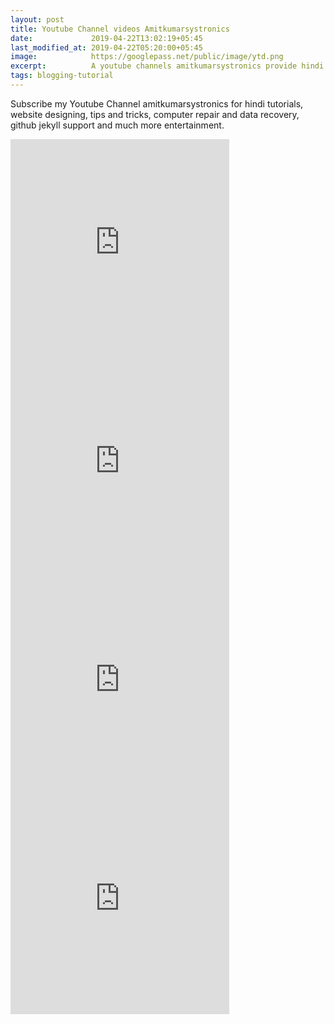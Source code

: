 ```yaml
---
layout: post
title: Youtube Channel videos Amitkumarsystronics
date:             2019-04-22T13:02:19+05:45
last_modified_at: 2019-04-22T05:20:00+05:45
image:            https://googlepass.net/public/image/ytd.png
excerpt:          A youtube channels amitkumarsystronics provide hindi tutorials about website designing, tips and tricks, computer repair and data recovery.
tags: blogging-tutorial
---
```


Subscribe my Youtube Channel amitkumarsystronics for hindi tutorials, website designing, tips and tricks, computer repair and data recovery, github jekyll support and much more entertainment.

<iframe width="350" height="350" src="https://www.youtube.com/embed/ntyhz7IECbw?autoplay=0&showinfo=0&loop=1&rel=0" 
frameborder="0" 
controls="controls" 
allowfullscreen="allowfullscreen" 
mozallowfullscreen="mozallowfullscreen" 
msallowfullscreen="msallowfullscreen" 
oallowfullscreen="oallowfullscreen" 
webkitallowfullscreen="webkitallowfullscreen"></iframe>
  
<iframe width="350" height="350" src="https://www.youtube.com/embed/MlePPVEJEP8?autoplay=0&showinfo=0&loop=1&rel=0" 
frameborder="0" 
controls="controls" 
allowfullscreen="allowfullscreen" 
mozallowfullscreen="mozallowfullscreen" 
msallowfullscreen="msallowfullscreen" 
oallowfullscreen="oallowfullscreen" 
webkitallowfullscreen="webkitallowfullscreen"></iframe>
  
<iframe width="350" height="350" src="https://www.youtube.com/embed/H5pv5r0xL8I?autoplay=0&showinfo=0&loop=1&rel=0" 
frameborder="0" 
controls="controls" 
allowfullscreen="allowfullscreen" 
mozallowfullscreen="mozallowfullscreen" 
msallowfullscreen="msallowfullscreen" 
oallowfullscreen="oallowfullscreen" 
webkitallowfullscreen="webkitallowfullscreen"></iframe>
  
<iframe width="350" height="350" src="https://www.youtube.com/embed/plmdkCc6Ejc?autoplay=0&showinfo=0&loop=1&rel=0" 
frameborder="0" 
controls="controls" 
allowfullscreen="allowfullscreen" 
mozallowfullscreen="mozallowfullscreen" 
msallowfullscreen="msallowfullscreen" 
oallowfullscreen="oallowfullscreen" 
webkitallowfullscreen="webkitallowfullscreen"></iframe>
